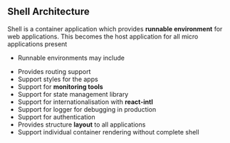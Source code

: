 ## Shell Architecture

Shell is a container application which provides **runnable environment** for web applications. This becomes the host application for all micro applications present

* Runnable environments may include

- Provides routing support
- Support styles for the apps
- Support for **monitoring tools**
- Support for state management library
- Support for internationalisation with **react-intl**
- Support for logger for debugging in production
- Support for authentication
- Provides structure **layout** to all applications
- Support individual container rendering without complete shell
